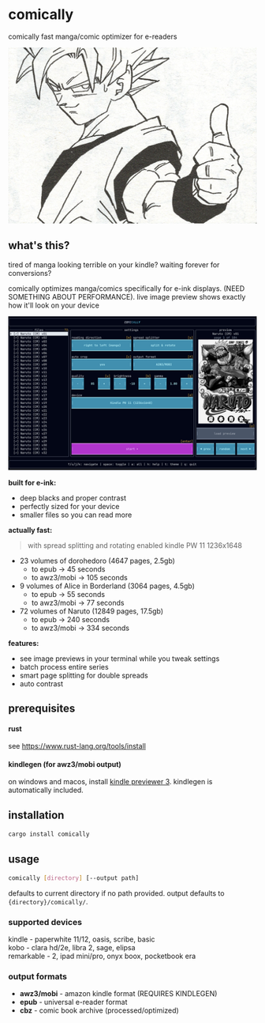 # comically

comically fast manga/comic optimizer for e-readers

![comically splash screen](assets/goku-splash-original.jpg)

## what's this?

tired of manga looking terrible on your kindle? waiting forever for conversions?

comically optimizes manga/comics specifically for e-ink displays. (NEED SOMETHING ABOUT PERFORMANCE). live image preview shows exactly how it'll look on your device

![preview](assets/preview.png)

**built for e-ink:**
- deep blacks and proper contrast
- perfectly sized for your device 
- smaller files so you can read more

**actually fast:**
> with spread splitting and rotating enabled
> kindle PW 11 1236x1648
- 23 volumes of dorohedoro (4647 pages, 2.5gb) 
   - to epub → 45 seconds
   - to awz3/mobi → 105 seconds
- 9 volumes of Alice in Borderland (3064 pages, 4.5gb)
   - to epub → 55 seconds
   - to awz3/mobi → 77 seconds
- 72 volumes of Naruto (12849 pages, 17.5gb)
   - to epub → 240 seconds
   - to awz3/mobi → 334 seconds

**features:**
- see image previews in your terminal while you tweak settings
- batch process entire series
- smart page splitting for double spreads
- auto contrast 

## prerequisites

#### rust
see https://www.rust-lang.org/tools/install

#### kindlegen (for awz3/mobi output)
on windows and macos, install [kindle previewer 3](https://www.amazon.com/Kindle-Previewer/b?ie=UTF8&node=21381691011). kindlegen is automatically included.

## installation

```bash
cargo install comically
```

## usage

```bash
comically [directory] [--output path]
```

defaults to current directory if no path provided. output defaults to `{directory}/comically/`.

### supported devices

kindle - paperwhite 11/12, oasis, scribe, basic  
kobo - clara hd/2e, libra 2, sage, elipsa  
remarkable - 2, ipad mini/pro, onyx boox, pocketbook era

### output formats

- **awz3/mobi** - amazon kindle format (REQUIRES KINDLEGEN)
- **epub** - universal e-reader format
- **cbz** - comic book archive (processed/optimized)

